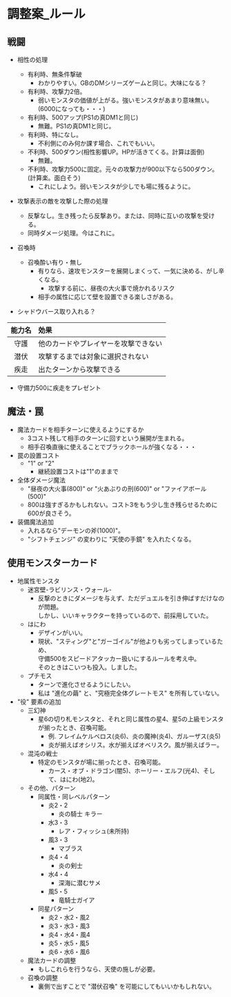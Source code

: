 # 調整案_ルール
## 戦闘
- 相性の処理
  - 有利時、無条件撃破
    - わかりやすい。GBのDMシリーズゲームと同じ。大味になる？
  - 有利時、攻撃力2倍。
    - 弱いモンスタの価値が上がる。強いモンスタがあまり意味無い。(6000になっても・・・)
  - 有利時、500アップ(PS1の真DM1と同じ)
    - 無難。PS1の真DM1と同じ。
  - 有利時、特になし。
    - 不利側にのみ何か課す場合、これでもいい。
  - 不利時、500ダウン(相性影響UP。HPが活きてくる。計算は面倒)
    - 無難。
  - 不利時、攻撃力500に固定。元々の攻撃力が900以下なら500ダウン。(計算楽。面白そう)
    - これにしよう。弱いモンスタが少しでも場に残るように。

- 攻撃表示の敵を攻撃した際の処理
  - 反撃なし。生き残ったら反撃あり。または、同時に互いの攻撃を受ける。
  - 同時ダメージ処理。今はこれに。

- 召喚時
  - 召喚酔い有り・無し
    - 有りなら、速攻モンスターを展開しまくって、一気に決める、がし辛くなる。
      - 攻撃する前に、昼夜の大火事で焼かれるリスク
    - 相手の属性に応じて壁を設置できる楽しさがある。
      
- シャドウバース取り入れる？

| 能力名   | 効果
|:-:       |:--
| 守護     |	他のカードやプレイヤーを攻撃できない
| 潜伏     |	攻撃するまでは対象に選択されない
| 疾走     |	出たターンから攻撃できる
  - 守備力500に疾走をプレゼント

## 魔法・罠
- 魔法カードを相手ターンに使えるようにするか
  - 3コスト残して相手のターンに回すという展開が生まれる。
  - 相手召喚直後に使えることでブラックホールが強くなる・・・
- 罠の設置コスト
  - "1" or "2"
    - 継続設置コストは"1"のままで
- 全体ダメージ魔法
  - "昼夜の大火事(800)" or "火あぶりの刑(600)" or "ファイアボール(500)"
  - 800は強すぎるかもしれない。コスト3をもう少し生き残らせるために600が良さそう。
- 装備魔法追加
  - 入れるなら"デーモンの斧(1000)"。
  - "シフトチェンジ" の変わりに "天使の手鏡" を入れたくなる。

## 使用モンスターカード
- 地属性モンスタ
  - 迷宮壁-ラビリンス・ウォール-
    - 反撃のときにダメージを与えず、ただデュエルを引き伸ばすだけなのが問題。  
      しかし、いいキャラクターを持っているので、前採用していた。
  - はにわ
    - デザインがいい。
    - 現状、"スティング"と"ガーゴイル"が他よりも劣ってしまっているため、  
      守備500をスピードアタッカー扱いにするルールを考え中。  
      そのときはこいつも投入。しました。
  - プチモス
    - ターンで進化させるようにしたい。
    - 私は "進化の繭" と、"究極完全体グレートモス" を所有していない。
- "役" 要素の追加
  - 三幻神
    - 星6の切り札モンスタと、それと同じ属性の星4、星5の上級モンスタが揃ったとき、召喚可能。
      - 例. フレイムケルベロス(炎6)、炎の魔神(炎4)、ガルーザス(炎5)
      - 炎が揃えばオシリス。水が揃えばオベリスク。風が揃えばラー。
  - 混沌の戦士
    - 特定のモンスタが場に揃ったとき、召喚可能。
      - カース・オブ・ドラゴン(闇5)、ホーリー・エルフ(光4)、そして、はにわ(地2)。
  - その他、パターン
    - 同属性・同レベルパターン
      - 炎2・2
	    - 炎の騎士 キラー
      - 水3・3
	    - レア・フィッシュ(未所持)
      - 風3・3
	    - マブラス
      - 炎4・4
	    - 炎の剣士
      - 水4・4
	    - 深海に潜むサメ
      - 風5・5
	    - 竜騎士ガイア 
	- 同星パターン
	  - 炎2・水2・風2
	  - 炎3・水3・風3
	  - 炎4・水4・風4
	  - 炎5・水5・風5
	  - 炎6・水6・風6
  - 魔法カードの調整
    -  もしこれらを行うなら、天使の施しが必要。
  - 召喚の調整
    -  裏側で出すことで "潜伏召喚" を可能にしてもいいかもしれない。
